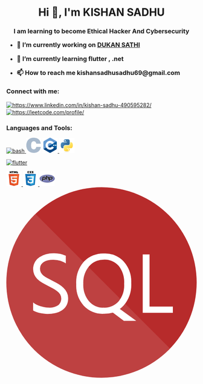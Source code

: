 <h1 align="center">Hi 👋, I'm KISHAN SADHU</h1>
<h3 align="center"> I am learning to become Ethical Hacker And Cybersecurity

- <p align="start">🔭 I’m currently working on <a href="https://github.com/durgesh-kanzariya/Dukan-Sathi-Mobile-Application/tree/kishan_sadhu">DUKAN SATHI</a></p>
- <p align="start">🌱 I’m currently learning flutter , .net</p> 
- <p align="start">📫 How to reach me kishansadhusadhu69@gmail.com</p>

<h3 align="left">Connect with me:</h3>
<p align="left">
<a href="https://linkedin.com/in/https://www.linkedin.com/in/kishan-sadhu-490595282/" target="blank"><img align="center" src="https://raw.githubusercontent.com/rahuldkjain/github-profile-readme-generator/master/src/images/icons/Social/linked-in-alt.svg" alt="https://www.linkedin.com/in/kishan-sadhu-490595282/" height="30" width="40" /></a>
<a href="https://www.leetcode.com/https://leetcode.com/profile/" target="blank"><img align="center" src="https://raw.githubusercontent.com/rahuldkjain/github-profile-readme-generator/master/src/images/icons/Social/leet-code.svg" alt="https://leetcode.com/profile/" height="30" width="40" /></a>
</p>

<h3 align="left">Languages and Tools:</h3>
<p align="left"> 
<a href="https://www.gnu.org/software/bash/" target="_blank" rel="noreferrer"> <img src="https://www.vectorlogo.zone/logos/gnu_bash/gnu_bash-icon.svg" alt="bash" width="40" height="40"/> </a> 
<a href="https://www.cprogramming.com/" target="_blank" rel="noreferrer"> <img src="https://raw.githubusercontent.com/devicons/devicon/master/icons/c/c-original.svg" alt="c" width="40" height="40"/></a> 
<a href="https://www.w3schools.com/cpp/" target="_blank" rel="noreferrer"> <img src="https://raw.githubusercontent.com/devicons/devicon/master/icons/cplusplus/cplusplus-original.svg" alt="cplusplus" width="40" height="40"/> </a> 
</a> 
<a href="https://www.python.org" target="_blank" rel="noreferrer"> <img src="https://raw.githubusercontent.com/devicons/devicon/master/icons/python/python-original.svg" alt="python" width="40" height="40"/> </a>
</p>

<p align="left"> 
<a href="https://flutter.dev" target="_blank" rel="noreferrer"> <img src="https://www.vectorlogo.zone/logos/flutterio/flutterio-icon.svg" alt="flutter" width="40" height="40"/> </a> 
</p>

<p align="left">
<a href="https://www.w3.org/html/" target="_blank" rel="noreferrer"> <img src="https://raw.githubusercontent.com/devicons/devicon/master/icons/html5/html5-original-wordmark.svg" alt="html5" width="40" height="40"/> </a> 
<a href="https://www.w3schools.com/css/" target="_blank" rel="noreferrer"> <img src="https://raw.githubusercontent.com/devicons/devicon/master/icons/css3/css3-original-wordmark.svg" alt="css3" width="40" height="40"/> </a> 
<a href="https://www.php.net" target="_blank" rel="noreferrer"> <img src="https://raw.githubusercontent.com/devicons/devicon/master/icons/php/php-original.svg" alt="php" width="40" height="40"/>
<svg data-name="Layer 1" xmlns="http://www.w3.org/2000/svg" viewBox="0 0 64 64"><circle cx="32" cy="32" r="32" fill="#b72b2b"/><path d="M9.84 9A32 32 0 1055 54.16z" opacity=".1" fill="#fff"/><path d="M9 41.4v-2.71a5.25 5.25 0 001.11.74 9.06 9.06 0 001.37.55 10.85 10.85 0 001.44.35 8 8 0 001.34.12 5.24 5.24 0 003.16-.79 2.95 2.95 0 00.7-3.64 3.92 3.92 0 00-1-1.07 9.58 9.58 0 00-1.46-.95l-1.81-.94q-1-.52-1.91-1.05a8.24 8.24 0 01-1.54-1.18 4.94 4.94 0 01-1-1.46 5 5 0 01.21-4.24 5 5 0 011.54-1.63 7 7 0 012.18-1 10 10 0 012.5-.31A9.57 9.57 0 0120 23v2.58a7.66 7.66 0 00-4.46-1.2 7.34 7.34 0 00-1.5.16 4.21 4.21 0 00-1.34.51 3 3 0 00-1 .92 2.43 2.43 0 00-.37 1.37 2.83 2.83 0 00.28 1.3 3.19 3.19 0 00.83 1 8.18 8.18 0 001.33.88q.79.42 1.81.93t2 1.09a9.15 9.15 0 011.65 1.27 5.66 5.66 0 011.13 1.54 4.33 4.33 0 01.42 1.94 4.92 4.92 0 01-.57 2.45 4.64 4.64 0 01-1.53 1.63 6.69 6.69 0 01-2.22.91 12.2 12.2 0 01-2.65.28 10.87 10.87 0 01-1.15-.08q-.69-.07-1.39-.22a11.3 11.3 0 01-1.27-.39 4.18 4.18 0 01-1-.47zm23.65 1.12A8.65 8.65 0 0126 39.77a10.21 10.21 0 01-2.5-7.15 10.76 10.76 0 012.5-7.55 9 9 0 017-2.82A8.42 8.42 0 0139.52 25 10.22 10.22 0 0142 32.14a10.83 10.83 0 01-2.54 7.59 7.65 7.65 0 01-1.29 1.15l5.51 4h-4.16l-3.69-2.76a10.63 10.63 0 01-3.18.4zm.16-18.18a6.32 6.32 0 00-5 2.23 8.63 8.63 0 00-1.93 5.85 8.76 8.76 0 001.87 5.84 6.16 6.16 0 004.91 2.2 6.44 6.44 0 005.09-2.11 8.61 8.61 0 001.86-5.89 9 9 0 00-1.8-6 6.19 6.19 0 00-4.99-2.13zM56 42.19H45.86V22.58h2.3v17.53H56z" fill="#fff"/></svg>
</p>




